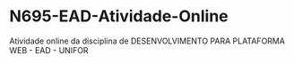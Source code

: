 # N695-EAD-Atividade-Online
 Atividade online da disciplina de DESENVOLVIMENTO PARA PLATAFORMA WEB - EAD - UNIFOR
